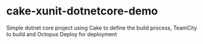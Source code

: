 # cake-xunit-dotnetcore-demo
Simple dotnet core project using Cake to define the build process, TeamCity to build and Octopus Deploy for deployment
